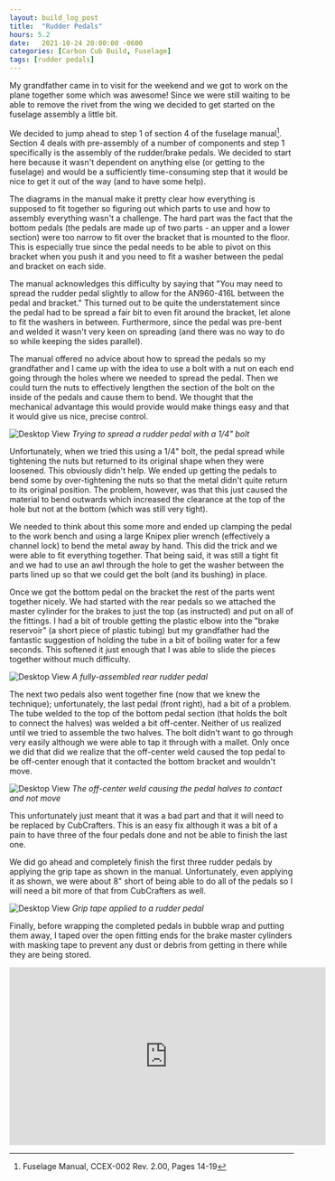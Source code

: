 ```yaml
---
layout: build_log_post
title:  "Rudder Pedals"
hours: 5.2
date:   2021-10-24 20:00:00 -0600
categories: [Carbon Cub Build, Fuselage]
tags: [rudder pedals]
---
```


My grandfather came in to visit for the weekend and we got to work on the plane together some which was awesome! Since we were still waiting to be able to remove the rivet from the wing we decided to get started on the fuselage assembly a little bit.

We decided to jump ahead to step 1 of section 4 of the fuselage manual[^section-4-step-1-ref]. Section 4 deals with pre-assembly of a number of components and step 1 specifically is the assembly of the rudder/brake pedals. We decided to start here because it wasn't dependent on anything else (or getting to the fuselage) and would be a sufficiently time-consuming step that it would be nice to get it out of the way (and to have some help).

The diagrams in the manual make it pretty clear how everything is supposed to fit together so figuring out which parts to use and how to assembly everything wasn't a challenge. The hard part was the fact that the bottom pedals (the pedals are made up of two parts - an upper and a lower section) were too narrow to fit over the bracket that is mounted to the floor. This is especially true since the pedal needs to be able to pivot on this bracket when you push it and you need to fit a washer between the pedal and bracket on each side.

The manual acknowledges this difficulty by saying that "You may need to spread the rudder pedal slightly to allow for the AN960-416L between the pedal and bracket." This turned out to be quite the understatement since the pedal had to be spread a fair bit to even fit around the bracket, let alone to fit the washers in between. Furthermore, since the pedal was pre-bent and welded it wasn't very keen on spreading (and there was no way to do so while keeping the sides parallel).

The manual offered no advice about how to spread the pedals so my grandfather and I came up with the idea to use a bolt with a nut on each end going through the holes where we needed to spread the pedal. Then we could turn the nuts to effectively lengthen the section of the bolt on the inside of the pedals and cause them to bend. We thought that the mechanical advantage this would provide would make things easy and that it would give us nice, precise control.

![Desktop View](/assets/img/posts/2021-10-24-rudder-pedals/spreading_pedals.png)
_Trying to spread a rudder pedal with a 1/4" bolt_

Unfortunately, when we tried this using a 1/4" bolt, the pedal spread while tightening the nuts but returned to its original shape when they were loosened. This obviously didn't help. We ended up getting the pedals to bend some by over-tightening the nuts so that the metal didn't quite return to its original position. The problem, however, was that this just caused the material to bend outwards which increased the clearance at the top of the hole but not at the bottom (which was still very tight).

We needed to think about this some more and ended up clamping the pedal to the work bench and using a large Knipex plier wrench (effectively a channel lock) to bend the metal away by hand. This did the trick and we were able to fit everything together. That being said, it was still a tight fit and we had to use an awl through the hole to get the washer between the parts lined up so that we could get the bolt (and its bushing) in place.

Once we got the bottom pedal on the bracket the rest of the parts went together nicely. We had started with the rear pedals so we attached the master cylinder for the brakes to just the top (as instructed) and put on all of the fittings. I had a bit of trouble getting the plastic elbow into the "brake reservoir" (a short piece of plastic tubing) but my grandfather had the fantastic suggestion of holding the tube in a bit of boiling water for a few seconds. This softened it just enough that I was able to slide the pieces together without much difficulty.

![Desktop View](/assets/img/posts/2021-10-24-rudder-pedals/finished_rear_pedal.png)
_A fully-assembled rear rudder pedal_

The next two pedals also went together fine (now that we knew the technique); unfortunately, the last pedal (front right), had a bit of a problem. The tube welded to the top of the bottom pedal section (that holds the bolt to connect the halves) was welded a bit off-center. Neither of us realized until we tried to assemble the two halves. The bolt didn't want to go through very easily although we were able to tap it through with a mallet. Only once we did that did we realize that the off-center weld caused the top pedal to be off-center enough that it contacted the bottom bracket and wouldn't move.

![Desktop View](/assets/img/posts/2021-10-24-rudder-pedals/off_center_pedal.png)
_The off-center weld causing the pedal halves to contact and not move_

This unfortunately just meant that it was a bad part and that it will need to be replaced by CubCrafters. This is an easy fix although it was a bit of a pain to have three of the four pedals done and not be able to finish the last one.

We did go ahead and completely finish the first three rudder pedals by applying the grip tape as shown in the manual. Unfortunately, even applying it as shown, we were about 8" short of being able to do all of the pedals so I will need a bit more of that from CubCrafters as well.

![Desktop View](/assets/img/posts/2021-10-24-rudder-pedals/grip_tape.png)
_Grip tape applied to a rudder pedal_

Finally, before wrapping the completed pedals in bubble wrap and putting them away, I taped over the open fitting ends for the brake master cylinders with masking tape to prevent any dust or debris from getting in there while they are being stored.

<iframe width="560" height="315" src="https://www.youtube.com/embed/fhwFQ5I_JlE" title="YouTube video player" frameborder="0" allow="accelerometer; autoplay; clipboard-write; encrypted-media; gyroscope; picture-in-picture" allowfullscreen></iframe>

[^section-4-step-1-ref]: Fuselage Manual, CCEX-002 Rev. 2.00, Pages 14-19